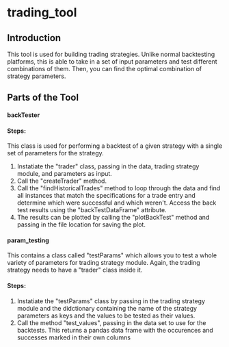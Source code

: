 # trading_tool

## Introduction
This tool is used for building trading strategies. Unlike normal backtesting platforms, this is able to take in a set of input parameters and test different combinations of them. Then, you can find the optimal combination of strategy parameters.

## Parts of the Tool
#### backTester
#### Steps:
This class is used for performing a backtest of a given strategy with a single set of parameters for the strategy.
1. Instatiate the "trader" class, passing in the data, trading strategy module, and parameters as input.
2. Call the "createTrader" method.
3. Call the "findHistoricalTrades" method to loop through the data and find all instances that match the specifications for a trade entry and determine which were successful and which weren't. Access the back test results using the "backTestDataFrame" attribute.
4. The results can be plotted by calling the "plotBackTest" method and passing in the file location for saving the plot.

#### param_testing
This contains a class called "testParams" which allows you to test a whole variety of parameters for trading strategy module. Again, the trading strategy needs to have a "trader" class inside it.
#### Steps:
1. Instatiate the "testParams" class by passing in the trading strategy module and the didctionary containing the name of the strategy parameters as keys and the values to be tested as their values. 
2. Call the method "test_values", passing in the data set to use for the backtests. This returns a pandas data frame with the occurences and successes marked in their own columns

